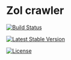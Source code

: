# Zol crawler

[![Build Status](https://travis-ci.org/zxz054321/zolcrawler.svg?branch=master)](https://travis-ci.org/zxz054321/zolcrawler)

[![Latest Stable Version](https://poser.pugx.org/abelhalo/zolcrawler/version)](https://packagist.org/packages/abelhalo/zolcrawler)

[![License](https://poser.pugx.org/abelhalo/zolcrawler/license)](https://packagist.org/packages/abelhalo/zolcrawler)